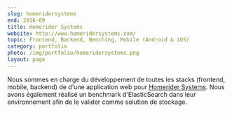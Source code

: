 ```yaml
---
slug: homeridersystems
end: 2016-09
title: Homerider Systems
website: http://www.homeridersystems.com/
topic: Frontend, Backend, Benching, Mobile (Android & iOS)
category: portfolio
photo: /img/portfolio/homeridersystems.png
layout: page
---
```

Nous sommes en charge du développement de toutes les stacks (frontend, mobile, backend) de d'une application web pour
[Homerider Systems]({{page.website}}). Nous avons également réalisé un benchmark d'ElasticSearch dans leur environnement
afin de le valider comme solution de stockage.

